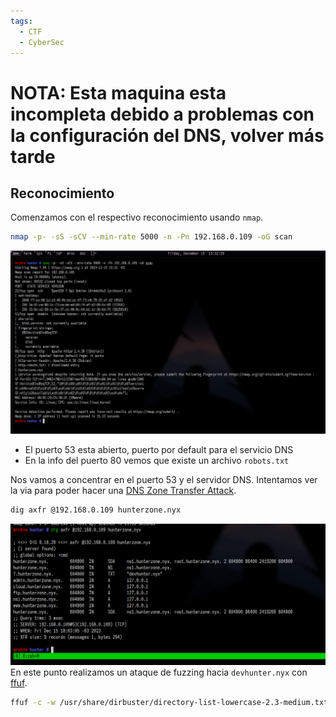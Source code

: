 ```yaml
---
tags:
  - CTF
  - CyberSec
---
```

# NOTA: Esta maquina esta incompleta debido a problemas con la configuración del DNS, volver más tarde

## Reconocimiento
Comenzamos con el respectivo reconocimiento usando `nmap`.
``` bash
nmap -p- -sS -sCV --min-rate 5000 -n -Pn 192.168.0.109 -oG scan
```
![](_anexos_/Screenshot%20from%202023-12-15%2015-32-38%201.png)

- El puerto 53 esta abierto, puerto por default para el servicio DNS
- En la info del puerto 80 vemos que existe un archivo `robots.txt`

Nos vamos a concentrar en el puerto 53 y el servidor DNS. Intentamos ver la via para poder hacer una [DNS Zone Transfer Attack](../../Pentest%20Concepts/DNS%20Attacks.md).
``` bash
dig axfr @192.168.0.109 hunterzone.nyx
```
![](_anexos_/Screenshot%20from%202023-12-15%2018-04-52.png)
En este punto realizamos un ataque de fuzzing hacia `devhunter.nyx` con [ffuf](https://github.com/ffuf/ffuf).
``` bash
ffuf -c -w /usr/share/dirbuster/directory-list-lowercase-2.3-medium.txt -u 'http://devhunter.nyx' -H 'Host: FUZZ.devhunter.nyx' --fs 1600
```
